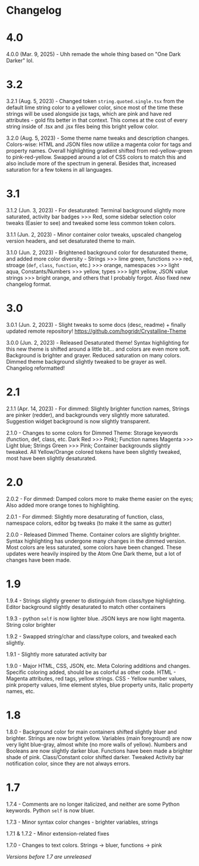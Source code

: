# __**Changelog**__

# **4.0**
4.0.0 (Mar. 9, 2025) - Uhh remade the whole thing based on "One Dark Darker" lol.

# **3.2**
3.2.1 (Aug. 5, 2023) - Changed token `string.quoted.single.tsx` from the default lime string color to a yellower color, since most of the time these strings will be used alongside jsx tags, which are pink and have red attributes - gold fits better in that context. This comes at the cost of every string inside of .tsx and .jsx files being this bright yellow color.

3.2.0 (Aug. 5, 2023) - Some theme name tweaks and description changes. Colors-wise: HTML and JSON files now utilize a magenta color for tags and property names. Overall highlighting gradient shifted from red-yellow-green to pink-red-yellow. Swapped around a lot of CSS colors to match this and also include more of the spectrum in general. Besides that, increased saturation for a few tokens in all languages. 

# **3.1**
3.1.2 (Jun. 3, 2023) - For desaturated: Terminal background slightly more saturated, activity bar badges >>> Red, some sidebar selection color tweaks (Easier to see) and tweaked some less common token colors.

3.1.1 (Jun. 2, 2023) - Minor container color tweaks, upscaled changelog version headers, and set desaturated theme to main.

3.1.0 (Jun. 2, 2023) - Brightened background color for desaturated theme, and added more color diversity - Strings >>> lime green, functions >>> red, stroage (`def`, `class`, `function`, etc.) >>> orange, namespaces >>> light aqua, Constants/Numbers >>> yellow, types >>> light yellow, JSON value strings >>> bright orange, and others that I probably forgot. Also fixed new changelog format.


# **3.0**

3.0.1 (Jun. 2, 2023) - Slight tweaks to some docs (desc, readme) + finally updated remote repository! https://github.com/hogridr/Crystalline-Theme

3.0.0 (Jun. 2, 2023) - Released Desaturated theme! Syntax highlighting for this new theme is shifted around a little bit... and colors are even more soft. Background is brighter and grayer. Reduced saturation on many colors. Dimmed theme background slightly tweaked to be grayer as well. Changelog reformatted!


# **2.1**

2.1.1 (Apr. 14, 2023) - For dimmed: Slightly brighter function names, Strings are pinker (redder), and backgrounds very slightly more saturated. Suggestion widget background is now slightly transparent.

2.1.0 - Changes to some colors for Dimmed Theme: Storage keywords (function, def, class, etc. Dark Red >>> Pink); Function names Magenta >>> Light blue; Strings Green >>> Pink; Container backgrounds slightly tweaked. All Yellow/Orange colored tokens have been slightly tweaked, most have been slightly desaturated.


# **2.0**

2.0.2 - For dimmed: Damped colors more to make theme easier on the eyes; Also added more orange tones to highlighting.

2.0.1 - For dimmed: Slightly more desaturating of function, class, namespace colors, editor bg tweaks (to make it the same as gutter)

2.0.0 - Released Dimmed Theme. Container colors are slightly brighter. Syntax highlighting has undergone many changes in the dimmed version. Most colors are less saturated, some colors have been changed. These updates were heavily inspired by the Atom One Dark theme, but a lot of changes have been made.


# **1.9**

1.9.4 - Strings slightly greener to distinguish from class/type highlighting. Editor background slightly desaturated to match other containers

1.9.3 - python `self` is now lighter blue. JSON keys are now light magenta. String color brighter

1.9.2 - Swapped string/char and class/type colors, and tweaked each slightly.

1.9.1 - Slightly more saturated activity bar

1.9.0 - Major HTML, CSS, JSON, etc. Meta Coloring additions and changes. Specific coloring added, should be as colorful as other code.
    HTML - Magenta attributes, red tags, yellow strings.
    CSS - Yellow number values, pink property values, lime element styles, blue property units, italic property names, etc.


# **1.8**

1.8.0 - Background color for main containers shifted slightly bluer and brighter.
    Strings are now bright yellow.
    Variables (main foreground) are now very light blue-gray, almost white (no more walls of yellow).
    Numbers and Booleans are now slightly darker blue.
    Functions have been made a brighter shade of pink.
    Class/Constant color shifted darker.
    Tweaked Activity bar notification color, since they are not always errors.


# **1.7**

1.7.4 - Comments are no longer italicized, and neither are some Python keywords. Python `self` is now bluer.

1.7.3 - Minor syntax color changes - brighter variables, strings

1.7.1 & 1.7.2 - Minor extension-related fixes

1.7.0 - Changes to text colors. Strings -> bluer, functions -> pink


*Versions before 1.7 are unreleased*